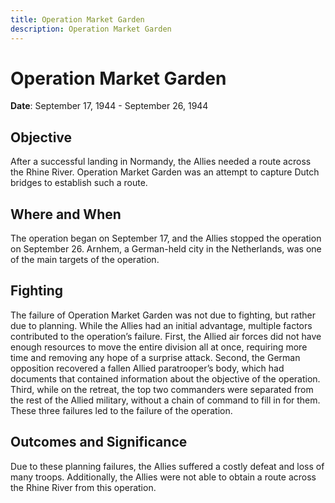 ```yaml
---
title: Operation Market Garden
description: Operation Market Garden
---
```


# Operation Market Garden

**Date**: September 17, 1944 - September 26, 1944

## Objective

After a successful landing in Normandy, the Allies needed a route across the Rhine River. Operation Market Garden was an attempt to capture Dutch bridges to establish such a route.

## Where and When

The operation began on September 17, and the Allies stopped the operation on September 26. Arnhem, a German-held city in the Netherlands, was one of the main targets of the operation.

## Fighting

The failure of Operation Market Garden was not due to fighting, but rather due to planning. While the Allies had an initial advantage, multiple factors contributed to the operation’s failure. First, the Allied air forces did not have enough resources to move the entire division all at once, requiring more time and removing any hope of a surprise attack. Second, the German opposition recovered a fallen Allied paratrooper’s body, which had documents that contained information about the objective of the operation. Third, while on the retreat, the top two commanders were separated from the rest of the Allied military, without a chain of command to fill in for them. These three failures led to the failure of the operation.

## Outcomes and Significance

Due to these planning failures, the Allies suffered a costly defeat and loss of many troops. Additionally, the Allies were not able to obtain a route across the Rhine River from this operation.
